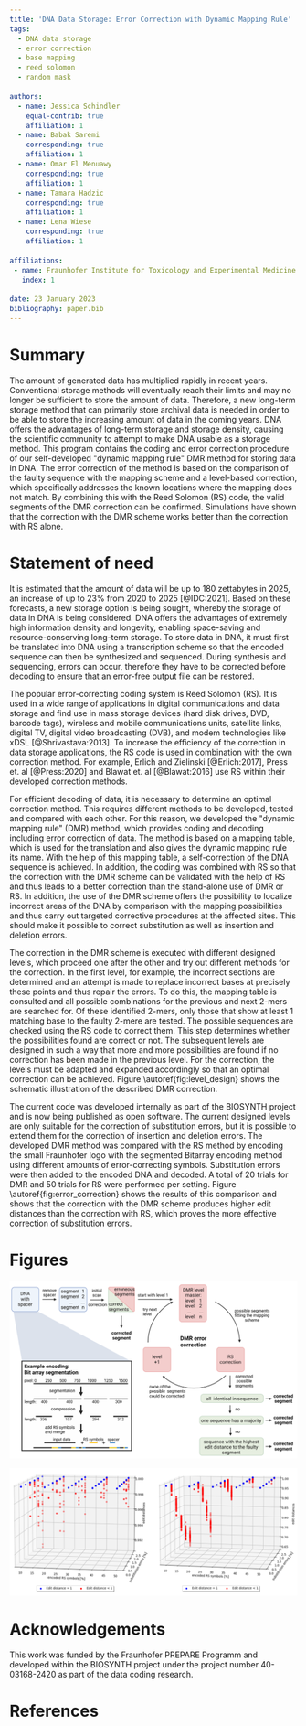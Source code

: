 ```yaml
---
title: 'DNA Data Storage: Error Correction with Dynamic Mapping Rule'
tags:
  - DNA data storage
  - error correction
  - base mapping
  - reed solomon
  - random mask

authors:
  - name: Jessica Schindler
    equal-contrib: true
    affiliation: 1 
  - name: Babak Saremi
    corresponding: true 
    affiliation: 1
  - name: Omar El Menuawy
    corresponding: true 
    affiliation: 1
  - name: Tamara Hadzic
    corresponding: true 
    affiliation: 1
  - name: Lena Wiese
    corresponding: true 
    affiliation: 1

affiliations:
 - name: Fraunhofer Institute for Toxicology and Experimental Medicine (ITEM), Hannover, Germany
   index: 1

date: 23 January 2023
bibliography: paper.bib
---
```


# Summary

The amount of generated data has multiplied rapidly in recent years. Conventional storage methods will eventually reach their limits and may no longer 
be sufficient to store the amount of data. Therefore, a new long-term storage method that can primarily store archival data is needed in order to be able 
to store the increasing amount of data in the coming years. 
DNA offers the advantages of long-term storage and storage density, causing the scientific community to attempt to make DNA usable as a storage method. 
This program contains the coding and error correction procedure of our self-developed "dynamic mapping rule" DMR method for storing data in DNA. 
The error correction of the method is based on the comparison of the faulty sequence with the mapping scheme and a level-based correction, which specifically 
addresses the known locations where the mapping does not match. By combining this with the Reed Solomon (RS) code, the valid segments of the DMR correction can 
be confirmed. Simulations have shown that the correction with the DMR scheme works better than the correction with RS alone. 


# Statement of need 

It is estimated that the amount of data will be up to 180 zettabytes in 2025, an increase 
of up to 23% from 2020 to 2025 [@IDC:2021]. Based on these forecasts, a new storage option is being sought, whereby the storage of data in DNA is being 
considered. DNA offers the advantages of extremely high information density and longevity, enabling space-saving and resource-conserving long-term storage. 
To store data in DNA, it must first be translated into DNA using a transcription scheme so that the encoded sequence can then be synthesized and sequenced.
During synthesis and sequencing, errors can occur, therefore they have to be corrected before decoding to ensure that an error-free output file can be 
restored. 

The popular error-correcting coding system is Reed Solomon (RS). It is used in a wide range of applications in digital communications and data storage and find
use in mass storage devices (hard disk drives, DVD, barcode tags), wireless and mobile communications units, satellite links, digital TV, digital video 
broadcasting (DVB), and modem technologies like xDSL [@Shrivastava:2013]. To increase the efficiency of the correction in data storage applications,
the RS code is used in combination with the own correction method. For example, Erlich and Zielinski [@Erlich:2017], Press et. al [@Press:2020] and 
Blawat et. al [@Blawat:2016] use RS within their developed correction methods.

For efficient decoding of data, it is necessary to determine an optimal correction method. This requires different methods to be developed, tested and 
compared with each other. For this reason, we developed the "dynamic mapping rule" (DMR) method, which provides coding and decoding including error 
correction of data. The method is based on a mapping table, which is used for the translation and also gives 
the dynamic mapping rule its name. With the help of this mapping table, a self-correction of the DNA sequence is achieved. In addition, the coding 
was combined with RS so that the correction with the DMR scheme can be validated with the help of RS and thus leads to a better correction than the 
stand-alone use of DMR or RS. In addition, the use of the DMR scheme offers the possibility to localize incorrect areas of the DNA by comparison with the
mapping possibilities and thus carry out targeted corrective procedures at the affected sites. This should make it possible to correct substitution as well 
as insertion and deletion errors. 

The correction in the DMR scheme is executed with different designed levels, which proceed one after the other and try out different methods for the correction.
In the first level, for example, the incorrect sections are determined and an attempt is made to replace incorrect bases at precisely these points and thus 
repair the errors. To do this, the mapping table is consulted and all possible combinations for the previous and next 2-mers are searched for. Of these 
identified 2-mers, only those that show at least 1 matching base to the faulty 2-mere are tested. The possible sequences are checked using the RS code 
to correct them. This step determines whether the possibilities found are correct or not. The subsequent levels are designed in such a way that more and more 
possibilities are found if no correction has been made in the previous level. For the correction, the levels must be adapted and expanded accordingly so that 
an optimal correction can be achieved. Figure \autoref{fig:level_design} shows the schematic illustration of the described DMR correction.     

The current code was developed internally as part of the BIOSYNTH project and is now being published as open software. The current designed levels are only 
suitable for the correction of substitution errors, but it is possible to extend them for the correction of insertion and deletion errors. 
The developed DMR method was compared with the RS method by encoding the small Fraunhofer logo with the segmented Bitarray encoding method using different 
amounts of error-correcting symbols. Substitution errors were then added to the encoded DNA and decoded. A total of 20 trials for DMR and 50 trials for RS 
were performed per setting. Figure \autoref{fig:error_correction} shows the results of this comparison and shows that the correction with the DMR scheme 
produces higher edit distances than the correction with RS, which proves the more effective correction of substitution errors. 


# Figures

![Schematic illustration of the dmr error correction.\label{fig:level_design}](dmr_level_design.png)

![Comparison of DMR and RS correction with different settings and error rates of the bitarray segmentation coding method.\label{fig:error_correction}](DMR(n=20)_RS(n=50)_correction_with_bitarray_segmentation.png)

# Acknowledgements

This work was funded by the Fraunhofer PREPARE Programm and developed within the BIOSYNTH project under the project number 40-03168-2420 as part of the data 
coding research.

# References